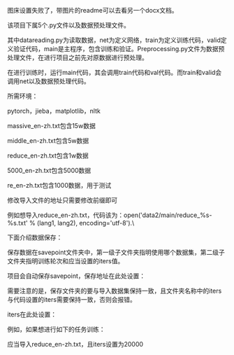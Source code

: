 图床设置失败了，带图片的readme可以去看另一个docx文档。

该项目下属5个.py文件以及数据预处理文件。


其中datareading.py为读取数据，net为定义网络，train为定义训练代码，valid定义验证代码，main是主程序，包含训练和验证。Preprocessing.py文件为数据预处理文件，在进行项目之前先对原数据进行预处理。

在进行训练时，运行main代码，其会调用train代码和val代码。而train和valid会调用net以及数据预处理代码。

所需环境：

pytorch，jieba，matplotlib，nltk


massive_en-zh.txt包含15w数据

middle_en-zh.txt包含5w数据

reduce_en-zh.txt包含1w数据

5000_en-zh.txt包含5000数据

re_en-zh.txt包含1000数据，用于测试



修改导入文件的地址只需要修改前缀即可


例如想导入reduce_en-zh.txt，代码该为：open('data2/main/reduce_%s-%s.txt' % (lang1, lang2), encoding='utf-8').\

 

 

 

 

下面介绍数据保存：

保存数据在savepoint文件夹中，第一级子文件夹指明使用哪个数据集，第二级子文件夹指明训练轮次和应当设置的iters值。


 

项目会自动保存savepoint，保存地址在此处设置：


需要注意的是，保存文件夹的要与导入数据集保持一致，且文件夹名称中的iters与代码设置的iters需要保持一致，否则会报错。

 

iters在此处设置：


例如，如果想进行如下的任务训练：

应当导入reduce_en-zh.txt，且iters设置为20000

 
